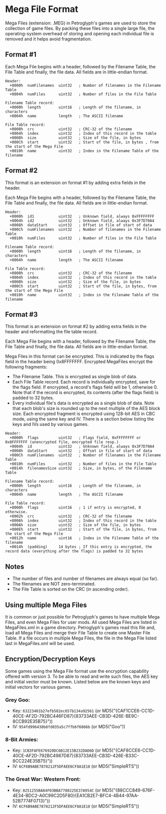 # Mega File Format

Mega Files (extension: .MEG) in Petroglyph's games are used to store the collection of game files. By packing these files into a single large file, the operating-system overhead of storing and opening each individual file is removed and it helps avoid fragmentation.

## Format #1
Each Mega File begins with a header, followed by the Filename Table, the File Table and finally, the file data. All fields are in little-endian format.

```
Header:
  +0000h  numFilenames  uint32   ; Number of filenames in the Filename Table
  +0004h  numFiles      uint32   ; Number of files in the File Table

Filename Table record:
  +0000h  length        uint16   ; Length of the filename, in characters
  +0004h  name          length   ; The ASCII filename

File Table record:
  +0000h  crc           uint32   ; CRC-32 of the filename
  +0004h  index         uint32   ; Index of this record in the table
  +0008h  size          uint32   ; Size of the file, in bytes
  +000Ch  start         uint32   ; Start of the file, in bytes , from the start of the Mega File
  +0010h  name          uint32   ; Index in the Filename Table of the filename
```

## Format #2
This format is an extension on format #1 by adding extra fields in the header.

Each Mega File begins with a header, followed by the Filename Table, the File Table and finally, the file data. All fields are in little-endian format.

```
Header:
  +0000h  id1           uint32   ; Unknown field, always 0xFFFFFFFF
  +0004h  id2           uint32   ; Unknown field, always 0x3F7D70A4
  +0008h  dataStart     uint32   ; Offset in file of start of data
  +000Ch  numFilenames  uint32   ; Number of filenames in the Filename Table
  +0010h  numFiles      uint32   ; Number of files in the File Table

Filename Table record:
  +0000h  length        uint16   ; Length of the filename, in characters
  +0004h  name          length   ; The ASCII filename

File Table record:
  +0000h  crc           uint32   ; CRC-32 of the filename
  +0004h  index         uint32   ; Index of this record in the table
  +0008h  size          uint32   ; Size of the file, in bytes
  +000Ch  start         uint32   ; Start of the file, in bytes, from the start of the Mega File
  +0010h  name          uint32   ; Index in the Filename Table of the filename
```

## Format #3
This format is an extension on format #2 by adding extra fields in the header and reformatting the file table record.

Each Mega File begins with a header, followed by the Filename Table, the File Table and finally, the file data. All fields are in little-endian format.

Mega Files in this format can be encrypted. This is indicated by the flags field in the header being 0x8FFFFFFF. Encrypted MegaFiles encrypt the following fragments:

* The Filename Table. This is encrypted as single blob of data.
* Each File Table record. Each record is individually encrypted, save for the flags field. If encrypted, a record's flags field will be 1, otherwise 0. Note that if the record is encrypted, its contents (after the flags field) is padded to 32 bytes.
* Every individual file's data is encrypted as a single blob of data. Note that each blob's size is rounded up to the next multiple of the AES block size.
Each encrypted fragment is encrypted using 128-bit AES in CBC mode, using the same key and IV. There is a section below listing the keys and IVs used by various games.

```        
Header:
  +0000h  flags         uint32   ; Flags field, 0xFFFFFFFF or 0x8FFFFFFF (unencrypted file, encrypted file resp.)
  +0004h  id            uint32   ; Unknown field, always 0x3F7D70A4
  +0008h  dataStart     uint32   ; Offset in file of start of data
  +000Ch  numFilenames  uint32   ; Number of filenames in the Filename Table
  +0010h  numFiles      uint32   ; Number of files in the File Table
  +0014h  filenamesSize uint32   ; Size, in bytes, of the Filename Table

Filename Table record:
  +0000h  length        uint16   ; Length of the filename, in characters
  +0004h  name          length   ; The ASCII filename

File Table record:
  +0000h  flags         uint16   ; 1 if entry is encrypted, 0 otherwise.
  +0002h  crc           uint32   ; CRC-32 of the filename
  +0006h  index         uint32   ; Index of this record in the table
  +000Ah  size          uint32   ; Size of the file, in bytes
  +000Eh  start         uint32   ; Start of the file, in bytes, from the start of the Mega File
  +0012h  name          uint16   ; Index in the Filename Table of the filename
  +0014h  (padding)     14 bytes ; If this entry is encrypted, the record data (everything after the flags) is padded to 32 bytes
```

## Notes
* The number of files and number of filenames are always equal (so far).
* The filenames are NOT zero-terminated.
* The File Table is sorted on the CRC (in ascending order).

## Using multiple Mega Files
It is common or just possible for Petroglyph's games to have multiple Mega Files, and even Mega Files for user mods. All used Mega Files are listed in MegaFiles.xml in a game directory. Petroglyph's games read this file and, load all Mega Files and merge their File Table to create one Master File Table. If a file occurs in multiple Mega Files, the file in the Mega File listed last in MegaFiles.xml will be used.

## Encryption/Decryption Keys
Some games using the Mega File format use the encryption capability offered with version 3. To be able to read and write such files, the AES key and initial vector must be known. Listed below are the known keys and initial vectors for various games.

### Grey Goo:
* Key: `63223401b27efb502ec657b134a92561` (or MD5("{CAF1CCE6-CC1D-40CE-AF2D-792BC446FD87}{83733AEE-CB3D-426E-BE9C-8CCB92E35B75}"))
* IV: `954fd996438b8fd035a5c7ffb6f6066b` (or MD5("Goo"))

### 8-Bit Armies:
* Key: `1CB3FAFE676920DC6B12E15B232DAD6D` (or MD5("{CAF8CCE6-CC1D-40CE-AF2D-792BC4987D87}{83733AEE-CB3D-426E-B33C-8CC224E35B75}"))
* IV: `6CF6B9ABE7878212F5DFAEE6CF8A1E18` (or MD5("SimpleRTS"))

### The Great War: Western Front:
* Key: `0251255BA84F03BBA7780225E37A954C` (or MD5("{88CCC849-676F-4E34-BDC2-A0C99C2D5F80}{EA1CB2E7-BFC4-4B44-97AA-52B7774F0713}"))
* IV: `6CF6B9ABE7878212F5DFAEE6CF8A1E18` (or MD5("SimpleRTS"))